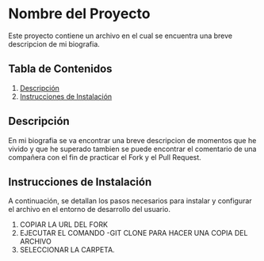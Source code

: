 # Nombre del Proyecto
Este proyecto contiene un archivo en el cual se encuentra una breve descripcion de mi biografia.

## Tabla de Contenidos

1. [Descripción](#descripción)
2. [Instrucciones de Instalación](#instrucciones-de-instalación)



## Descripción

En mi biografia se va encontrar una breve descripcion de momentos que he vivido y que he superado tambien se puede encontrar
el comentario de una compañera con el fin de practicar el Fork y el Pull Request.

## Instrucciones de Instalación

A continuación, se detallan los pasos necesarios para instalar y configurar el archivo en el entorno de desarrollo del usuario.

1. COPIAR LA URL DEL FORK
2. EJECUTAR EL COMANDO -GIT CLONE PARA HACER UNA COPIA DEL ARCHIVO
3. SELECCIONAR LA CARPETA.




